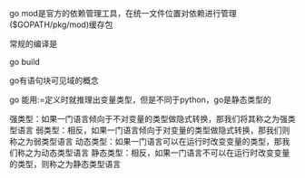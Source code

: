 go mod是官方的依赖管理工具，在统一文件位置对依赖进行管理($GOPATH/pkg/mod)缓存包


常规的编译是

go build


go有语句块可见域的概念

go 能用:=定义时就推理出变量类型，但是不同于python，go是静态类型的


强类型：如果一门语言倾向于不对变量的类型做隐式转换，那我们将其称之为强类型语言
弱类型：相反，如果一门语言倾向于对变量的类型做隐式转换，那我们则称之为弱类型语言
动态类型：如果一门语言可以在运行时改变变量的类型，那我们称之为动态类型语言
静态类型：相反，如果一门语言不可以在运行时改变变量的类型，则称之为静态类型语言
